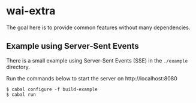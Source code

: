 # wai-extra

The goal here is to provide common features without many dependencies.


## Example using Server-Sent Events ##

There is a small example using Server-Sent Events (SSE) in the
`./example` directory.

Run the commands below to start the server on http://localhost:8080

```
$ cabal configure -f build-example
$ cabal run
```
